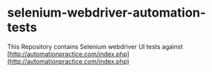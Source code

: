 # selenium-webdriver-automation-tests

This Repository contains Selenium webdriver UI tests against [http://automationpractice.com/index.php](http://automationpractice.com/index.php)